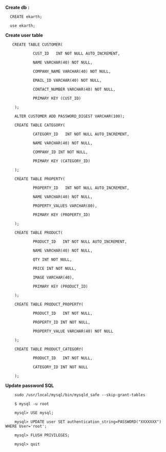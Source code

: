 <strong> Create db : </strong>

      CREATE ekarth;

      use ekarth;

<strong> Create user table </strong>

       CREATE TABLE CUSTOMER(

                CUST_ID   INT NOT NULL AUTO_INCREMENT,
                
                NAME VARCHAR(40) NOT NULL,
                
                COMPANY_NAME VARCHAR(40) NOT NULL,
                
                EMAIL_ID VARCHAR(40) NOT NULL,
                
                CONTACT_NUMBER VARCHAR(40) NOT NULL,
                
                PRIMARY KEY (CUST_ID)
                
        );

        ALTER CUSTOMER ADD PASSWORD_DIGEST VARCHAR(100);
        
        CREATE TABLE CATEGORY(

                CATEGORY_ID   INT NOT NULL AUTO_INCREMENT,
                
                NAME VARCHAR(40) NOT NULL,
                
                COMPANY_ID INT NOT NULL,
                
                PRIMARY KEY (CATEGORY_ID)
                
        );
        
        CREATE TABLE PROPERTY(

                PROPERTY_ID   INT NOT NULL AUTO_INCREMENT,
                
                NAME VARCHAR(40) NOT NULL,
                
                PROPERTY_VALUES VARCHAR(80),
                
                PRIMARY KEY (PROPERTY_ID)
                
        );
        
        CREATE TABLE PRODUCT(

                PRODUCT_ID   INT NOT NULL AUTO_INCREMENT,
                
                NAME VARCHAR(40) NOT NULL,
                
                QTY INT NOT NULL,
                
                PRICE INT NOT NULL,
                
                IMAGE VARCHAR(40),
                
                PRIMARY KEY (PRODUCT_ID)
                
        );
        
        CREATE TABLE PRODUCT_PROPERTY(

                PRODUCT_ID   INT NOT NULL,
                
                PROPERTY_ID INT NOT NULL,
                
                PROPERTY_VALUE VARCHAR(40) NOT NULL
                
        );
        
        CREATE TABLE PRODUCT_CATEGORY(

                PRODUCT_ID   INT NOT NULL,
                
                CATEGORY_ID INT NOT NULL
                
        );


<strong> Update password SQL </strong>

        sudo /usr/local/mysql/bin/mysqld_safe --skip-grant-tables

        $ mysql -u root

        mysql> USE mysql;

        mysql> UPDATE user SET authentication_string=PASSWORD("XXXXXXX") WHERE User='root';

        mysql> FLUSH PRIVILEGES;

        mysql> quit
